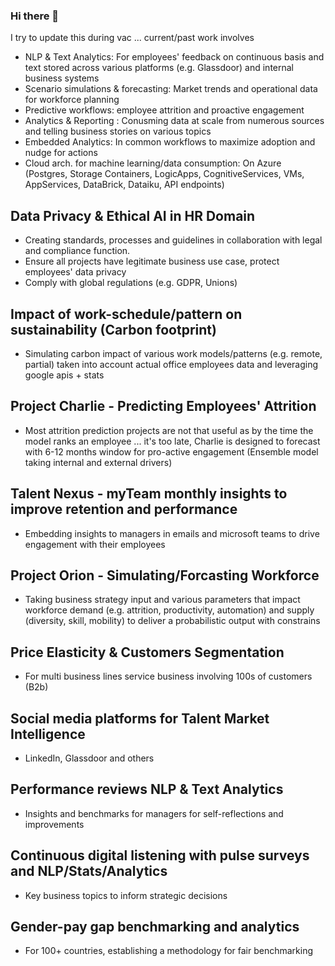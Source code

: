 ### Hi there 👋

 I try to update this during vac ... current/past work involves

- NLP & Text Analytics: For employees' feedback on continuous basis and text stored across various platforms (e.g. Glassdoor) and internal business systems
- Scenario simulations & forecasting: Market trends and operational data for workforce planning
- Predictive workflows: employee attrition and proactive engagement
- Analytics & Reporting : Conusming data at scale from numerous sources and telling business stories on various topics
- Embedded Analytics: In common workflows to maximize adoption and nudge for actions
- Cloud arch. for machine learning/data consumption: On Azure (Postgres, Storage Containers, LogicApps, CognitiveServices, VMs, AppServices, DataBrick, Dataiku, API endpoints)

## Data Privacy & Ethical AI in HR Domain
- Creating standards, processes and guidelines in collaboration with legal and compliance function.
- Ensure all projects have legitimate business use case, protect employees' data privacy
- Comply with global regulations (e.g. GDPR, Unions)

## Impact of work-schedule/pattern on sustainability (Carbon footprint)
- Simulating carbon impact of various work models/patterns (e.g. remote, partial) taken into account actual office employees data and leveraging google apis + stats

## Project Charlie - Predicting Employees' Attrition
- Most attrition prediction projects are not that useful as by the time the model ranks an employee ... it's too late, Charlie is designed to forecast with 6-12 months window for pro-active engagement (Ensemble model taking internal and external drivers) 

## Talent Nexus - myTeam monthly insights to improve retention and performance
- Embedding insights to managers in emails and microsoft teams to drive engagement with their employees

## Project Orion - Simulating/Forcasting Workforce
- Taking business strategy input and various parameters that impact workforce demand (e.g. attrition, productivity, automation) and supply (diversity, skill, mobility) to deliver a probabilistic output with constrains

## Price Elasticity & Customers Segmentation
- For multi business lines service business involving 100s of customers (B2b)

## Social media platforms for Talent Market Intelligence
- LinkedIn, Glassdoor and others

## Performance reviews NLP & Text Analytics
- Insights and benchmarks for managers for self-reflections and improvements

## Continuous digital listening with pulse surveys and NLP/Stats/Analytics
- Key business topics to inform strategic decisions

## Gender-pay gap benchmarking and analytics
- For 100+ countries, establishing a methodology for fair benchmarking
